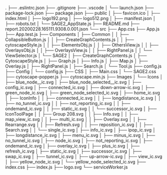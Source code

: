 
.
├── .eslintrc.json
├── .gitignore
├── .vscode
│   └── launch.json
├── package-lock.json
├── package.json
├── public
│   ├── favicon.ico
│   ├── index.html
│   ├── logo192.png
│   ├── logo512.png
│   ├── manifest.json
│   ├── robots.txt
│   └── SAGE2_AppState.js
├── README.md
├── report.20200228.165111.9308.0.001.json
└── src
    ├── App.css
    ├── App.js
    ├── App.test.js
    ├── Components
    │   ├── Common
    │   │   ├── CollapsibleButton.js
    │   │   ├── CreateGraphContents.js
    │   │   ├── cytoscapeStyle.js
    │   │   ├── ElementsObj.js
    │   │   ├── OthersView.js
    │   │   ├── OverlaysObj.js
    │   │   ├── OverlaysView.js
    │   │   ├── RightPanel.js
    │   │   └── ViewSelector.js
    │   └── SAGE2
    │       ├── CreateGraphContents.js
    │       ├── CytoscapeStyle.js
    │       ├── Graph.js
    │       ├── Info.js
    │       ├── Map.js
    │       ├── Overlay.js
    │       ├── RightPanel.js
    │       ├── Search.js
    │       └── Tool.js
    ├── config.js
    ├── Config
    │   └── config.js
    ├── CSS
    │   ├── Main.css
    │   └── SAGE2.css
    ├── cytoscape-popper.js
    ├── cytoscape.min.js
    ├── Images
    │   └── Icons
    │       ├── blue_node__ic.svg
    │       ├── blue_node_selected__ic.svg
    │       ├── config_ic.svg
    │       ├── connected_ic.svg
    │       ├── down-arrow-ic.svg
    │       ├── green_node_ic.svg
    │       ├── green_node_selected_ic.svg
    │       ├── home_ic.svg
    │       ├── IconInfo
    │       │   ├── connected_ic.svg
    │       │   ├── longdistance_ic.svg
    │       │   ├── no_tunnel_ic.svg
    │       │   ├── not_reporting_ic.svg
    │       │   ├── ondemand_ic.svg
    │       │   ├── static_ic.svg
    │       │   └── successor_ic.svg
    │       ├── IconToolPage
    │       │   ├── Group 208.svg
    │       │   ├── Info.svg
    │       │   ├── map_view_ic.svg
    │       │   ├── multi_ic.svg
    │       │   ├── Overlay.svg
    │       │   ├── Rearrange.svg
    │       │   ├── Refresh.svg
    │       │   ├── reposition_ic.svg
    │       │   ├── Search.svg
    │       │   └── single_ic.svg
    │       ├── info_ic.svg
    │       ├── ipop_ic.svg
    │       ├── longdistance_ic.svg
    │       ├── menu_ic.svg
    │       ├── minus_ic.svg
    │       ├── no_tunnel_ic.svg
    │       ├── node_ic.svg
    │       ├── not_reporting_ic.svg
    │       ├── ondemand_ic.svg
    │       ├── overlay_ic.svg
    │       ├── plus_ic.svg
    │       ├── refresh_ic.svg
    │       ├── static_ic.svg
    │       ├── successor_ic.svg
    │       ├── swap_ic.svg
    │       ├── tunnel_ic.svg
    │       ├── up-arrow-ic.svg
    │       ├── view_ic.svg
    │       ├── yellow_node_ic.svg
    │       └── yellow_node_selected_ic.svg
    ├── index.css
    ├── index.js
    ├── logo.svg
    └── serviceWorker.js
